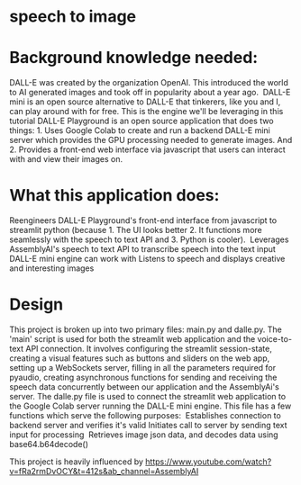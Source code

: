 # speech to image

# Background knowledge needed:
DALL-E was created by the organization OpenAI. This introduced the world to AI generated images and took off in popularity about a year ago. 
DALL-E mini is an open source alternative to DALL-E that tinkerers, like you and I, can play around with for free. This is the engine we'll be leveraging in this tutorial
DALL-E Playground is an open source application that does two things: 1. Uses Google Colab to create and run a backend DALL-E mini server which provides the GPU processing needed to generate images. And 2. Provides a front-end web interface via javascript that users can interact with and view their images on.

# What this application does:
Reengineers DALL-E Playground's front-end interface from javascript to streamlit python (because 1. The UI looks better 2. It functions more seamlessly with the speech to text API and 3. Python is cooler). 
Leverages AssemblyAI's speech to text API to transcribe speech into the text input DALL-E mini engine can work with
Listens to speech and displays creative and interesting images 

# Design
This project is broken up into two primary files: main.py and dalle.py.
The 'main' script is used for both the streamlit web application and the voice-to-text API connection. It involves configuring the streamlit session-state, creating a visual features such as buttons and sliders on the web app, setting up a WebSockets server, filling in all the parameters required for pyaudio, creating asynchronous functions for sending and receiving the speech data concurrently between our application and the AssemblyAi's server.
The dalle.py file is used to connect the streamlit web application to the Google Colab server running the DALL-E mini engine. This file has a few functions which serve the following purposes: 
Establishes connection to backend server and verifies it's valid
Initiates call to server by sending text input for processing 
Retrieves image json data, and decodes data using base64.b64decode()

This project is heavily influenced by https://www.youtube.com/watch?v=fRa2rmDvOCY&t=412s&ab_channel=AssemblyAI
